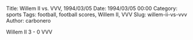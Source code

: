 Title: Willem II vs. VVV, 1994/03/05
Date: 1994/03/05 00:00
Category: sports
Tags: football, football scores, Willem II, VVV
Slug: willem-ii-vs-vvv
Author: carbonero


Willem II 3 - 0 VVV
